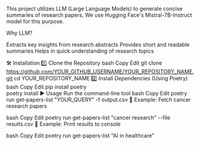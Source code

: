 This project utilizes LLM (Large Language Models) to generate concise summaries of research papers.
We use Hugging Face's Mistral-7B-Instruct model for this purpose.


Why LLM?

Extracts key insights from research abstracts
Provides short and readable summaries
Helps in quick understanding of research topics






🛠 Installation
1️⃣ Clone the Repository
bash
Copy
Edit
git clone https://github.com/YOUR_GITHUB_USERNAME/YOUR_REPOSITORY_NAME.git
cd YOUR_REPOSITORY_NAME
2️⃣ Install Dependencies (Using Poetry)
bash
Copy
Edit
pip install poetry  
poetry install
▶️ Usage
Run the command-line tool
bash
Copy
Edit
poetry run get-papers-list "YOUR_QUERY" -f output.csv
🔹 Example: Fetch cancer research papers

bash
Copy
Edit
poetry run get-papers-list "cancer research" --file results.csv
🔹 Example: Print results to console

bash
Copy
Edit
poetry run get-papers-list "AI in healthcare"
